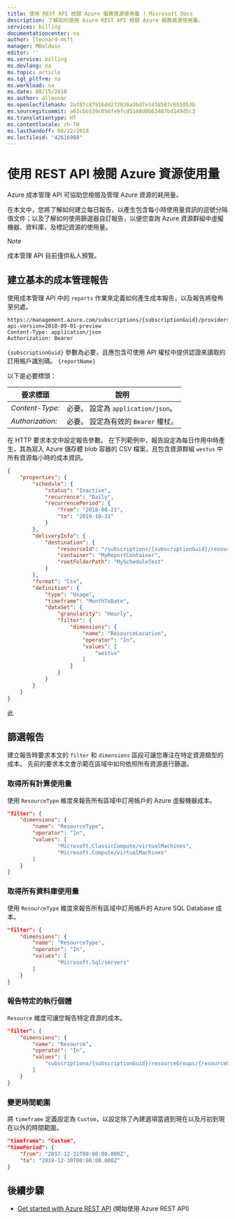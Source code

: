 ```yaml
---
title: 使用 REST API 檢閱 Azure 服務資源使用量 | Microsoft Docs
description: 了解如何使用 Azure REST API 檢閱 Azure 服務資源使用量。
services: billing
documentationcenter: na
author: lleonard-msft
manager: MBaldwin
editor: ''
ms.service: billing
ms.devlang: na
ms.topic: article
ms.tgt_pltfrm: na
ms.workload: na
ms.date: 08/15/2018
ms.author: alleonar
ms.openlocfilehash: 2af87c87916dd272026a3bd7e1438507c655053b
ms.sourcegitcommit: a62cbb539c056fe9fcd5108d0b63487bd149d5c3
ms.translationtype: HT
ms.contentlocale: zh-TW
ms.lasthandoff: 08/22/2018
ms.locfileid: "42616988"
---
```

# <a name="review-azure-resource-usage-using-the-rest-api"></a>使用 REST API 檢閱 Azure 資源使用量

Azure 成本管理 API 可協助您檢閱及管理 Azure 資源的耗用量。

在本文中，您將了解如何建立每日報告，以產生包含每小時使用量資訊的逗號分隔值文件；以及了解如何使用篩選器自訂報告，以便您查詢 Azure 資源群組中虛擬機器、資料庫，及標記資源的使用量。

>[!NOTE]
> 成本管理 API 目前僅供私人預覽。

## <a name="create-a-basic-cost-management-report"></a>建立基本的成本管理報告

使用成本管理 API 中的 `reports` 作業來定義如何產生成本報告，以及報告將發佈至何處。

```http
https://management.azure.com/subscriptions/{subscriptionGuid}/providers/Microsoft.CostManagement/reports/{reportName}?api-version=2018-09-01-preview
Content-Type: application/json   
Authorization: Bearer
```

`{subscriptionGuid}` 參數為必要，且應包含可使用 API 權杖中提供認證來讀取的訂用帳戶識別碼。 `{reportName}`

以下是必要標頭： 

|要求標頭|說明|  
|--------------------|-----------------|  
|*Content-Type:*| 必要。 設定為 `application/json`。 |  
|*Authorization:*| 必要。 設定為有效的 `Bearer` 權杖。 |

在 HTTP 要求本文中設定報告參數。 在下列範例中，報告設定為每日作用中時產生，其為寫入 Azure 儲存體 blob 容器的 CSV 檔案，且包含資源群組 `westus` 中所有資源每小時的成本資訊。

```json
{
    "properties": {
        "schedule": {
            "status": "Inactive",
            "recurrence": "Daily",
            "recurrencePeriod": {
                "from": "2018-08-21",
                "to": "2019-10-31"
            }
        },
        "deliveryInfo": {
            "destination": {
                "resourceId": "/subscriptions/{subscriptionGuid}/resourceGroups/{resourceGroupName}/providers/Microsoft.Storage/storageAccounts/{storageAccountName}",
                "container": "MyReportContainer",
                "rootFolderPath": "MyScheduleTest"
            }
        },
        "format": "Csv",
        "definition": {
            "type": "Usage",
            "timeframe": "MonthToDate",
            "dataSet": {
                "granularity": "Hourly",
                "filter": {
                    "dimensions": {
                        "name": "ResourceLocation",
                        "operator": "In",
                        "values": [
                            "westus"
                        ]
                    }
                }
            }
        }
    }
}
```

此

## <a name="filtering-reports"></a>篩選報告

建立報告時要求本文的 `filter` 和 `dimensions` 區段可讓您專注在特定資源類型的成本。 先前的要求本文會示範在區域中如何依照所有資源進行篩選。 

### <a name="get-all-compute-usage"></a>取得所有計算使用量

使用 `ResourceType` 維度來報告所有區域中訂用帳戶的 Azure 虛擬機器成本。

```json
"filter": {
    "dimensions": {
        "name": "ResourceType",
        "operator": "In",
        "values": [
                "Microsoft.ClassicCompute/virtualMachines", 
                "Microsoft.Compute/virtualMachines"
        ] 
    }
}
```

### <a name="get-all-database-usage"></a>取得所有資料庫使用量

使用 `ResourceType` 維度來報告所有區域中訂用帳戶的 Azure SQL Database 成本。

```json
"filter": {
    "dimensions": {
        "name": "ResourceType",
        "operator": "In",
        "values": [
                "Microsoft.Sql/servers"
        ] 
    }
}
```

### <a name="report-on-specific-instances"></a>報告特定的執行個體

`Resource` 維度可讓您報告特定資源的成本。

```json
"filter": {
    "dimensions": {
        "name": "Resource",
        "operator": "In",
        "values": [
            "subscriptions/{subscriptionGuid}/resourceGroups/{resourceGroup}/providers/Microsoft.ClassicCompute/virtualMachines/{ResourceName}"
        ]
    }
}
```

### <a name="changing-timeframes"></a>變更時間範圍

將 `timeframe` 定義設定為 `Custom`，以設定除了內建選項當週到現在以及月初到現在以外的時間範圍。

```json
"timeframe": "Custom",
"timePeriod": {
    "from": "2017-12-31T00:00:00.000Z",
    "to": "2018-12-30T00:00:00.000Z"
}
```

## <a name="next-steps"></a>後續步驟
- [Get started with Azure REST API](https://docs.microsoft.com/rest/api/azure/) (開始使用 Azure REST API)   
